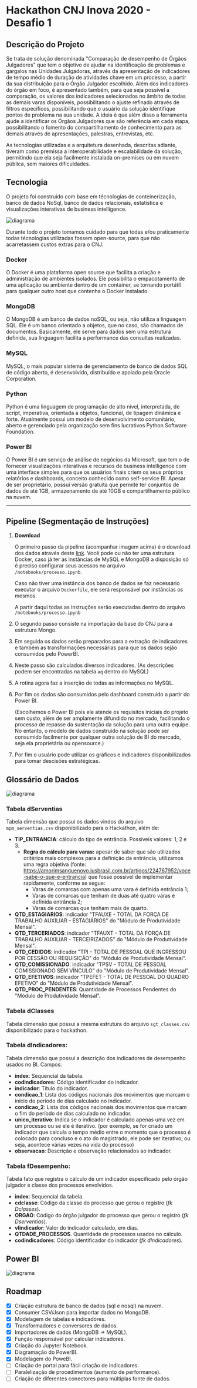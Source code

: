 # Hackathon CNJ Inova 2020 - Desafio 1

## Descrição do Projeto

Se trata de solução denominada "Comparação de desempenho de Órgãos Julgadores" que tem o objetivo de ajudar na identificação de problemas e gargalos nas Unidades Julgadoras, através da apresentação de indicadores de tempo médio de duração de atividades chave em um processo, a partir da sua distribuição para o Órgão Julgador escolhido. Além dos indicadores do órgão em foco, é apresentado também, para que seja possível a comparação, os valores dos indicadores selecionados no âmbito de todas as demais varas disponíveis, possibilitando o ajuste refinado através de filtros específicos, possibilitando que o usuário da solução identifique pontos de problema na sua unidade. A ideia é que além disso a ferramenta ajude a identificar os Órgãos Julgadores que são referência em cada etapa, possibilitando o fomento do compartilhamento de conhecimento para as demais através de apresentações, palestras, entrevistas, etc.

As tecnologias utilizadas e a arquitetura desenhada, descritas adiante, tiveram como premissa a interoperabilidade e escalabilidade da solução, permitindo que ela seja facilmente instalada on-premises ou em nuvem pública, sem maiores dificuldades.

## Tecnologia

O projeto foi construido com base em técnologias de conteinerização, banco de dados NoSql, banco de dados relacionais, estatística e visualizações interativas de business intelligence.

![diagrama](assets/img/diagram.jpeg)

Durante todo o projeto tomamos cuidado para que todas e/ou praticamente todas técnologias utilizadas fossem open-source, para que não acarretassem custos extras para o CNJ.

### Docker

O Docker é uma plataforma open source que facilita a criação e administração de ambientes isolados. Ele possibilita o empacotamento de uma aplicação ou ambiente dentro de um container, se tornando portátil para qualquer outro host que contenha o Docker instalado.

### MongoDB

O MongoDB é um banco de dados noSQL, ou seja, não utiliza a linguagem SQL. Ele é um banco orientado a objetos, que no caso, são chamados de documentos. Basicamente, ele serve para dados sem uma estrutura definida, sua linguagem facilita a performance das consultas realizadas.

### MySQL

MySQL, o mais popular sistema de gerenciamento de banco de dados SQL de código aberto, é desenvolvido, distribuído e apoiado pela Oracle Corporation.

### Python

Python é uma linguagem de programação de alto nível, interpretada, de script, imperativa, orientada a objetos, funcional, de tipagem dinâmica e forte. Atualmente possui um modelo de desenvolvimento comunitário, aberto e gerenciado pela organização sem fins lucrativos Python Software Foundation.

### Power BI

O Power BI é um serviço de análise de negócios da Microsoft, que tem o de fornecer visualizações interativas e recursos de business intelligence com uma interface simples para que os usuários finais criem os seus próprios relatórios e dashboards, conceito conhecido como self-service BI. Apesar de ser proprietário, possui versão gratuita que permite ter conjuntos de dados de até 1GB, armazenamento de até 10GB e compartilhamento público na nuvem.

------------

## Pipeline (Segmentação de Instruções)

1. **Download**

    O primeiro passo da pipeline (acompanhar imagem acima) é o download dos dados através deste [link](). Você pode ou não ter uma estrutura Docker,  caso já ter as instâncias de MySQL e MongoDB a disposição só é preciso configurar seus acessos no arquivo `/notebooks/processo.ipynb`.
    
    Caso não tiver uma instância dos banco de dados se faz necessário executar o arquivo `Dockerfile`, ele será responsável por instâncias os mesmos.

    A partir daqui todas as instruções serão executadas dentro do arquivo `/notebooks/processo.ipynb`

2. O segundo passo consiste na importação da base do CNJ para a estrutura Mongo.

3. Em seguida os dados serão preparados para a extração de indicadores e também as transformações necessárias para que os dados sejão consumidos pelo PowerBI.

4. Neste passo são calculados diversos indicadores. (As descrições podem ser encontradas na tabela `aq` dentro do MySQL)

5. A rotina agora faz a inserção de todas as informações no MySQL.

6. Por fim os dados são consumidos pelo dashboard construido a partir do Power BI.
    
    (Escolhemos o Power BI pois ele atende os requisitos iniciais do projeto sem custo, além de ser amplamente difundido no mercado, facilitando o processo de repasse da sustentação da solução para uma outra equipe. No entanto, o modelo de dados construído na solução pode ser consumido facilmente por qualquer outra solução de BI do mercado, seja ela proprietária ou opensource.)

7. Por fim o usuário pode utilizar os gráficos e indicadores disponibilizados para tomar descisões estratégicas.

## Glossário de Dados

![diagrama](assets/img/uml.jpeg)

### Tabela dServentias

Tabela dimensão que possui os dados vindos do arquivo `mpm_serventias.csv` disponibilizado para o Hackathon, além de:

- **TIP_ENTRANCIA**: cálculo do tipo de entrância. Possíveis valores: 1, 2 e 3.
    - **Regra do cálculo para varas:** apesar de saber que são utilizados critérios mais complexos para a definição da entrância, utilizamos uma regra objetiva (fonte: https://amorimsanguenovo.jusbrasil.com.br/artigos/224767952/voce-sabe-o-que-e-entrancia) que fosse possível de implementar rapidamente, conforme se segue: 
        - Varas de comarcas com apenas uma vara é definida entrância 1; 
        - Varas de comarcas que tenham de duas até quatro varas é definida entrância 2;
        - Varas de comarcas que tenham mais de quarto.
- **QTD_ESTAGIARIOS**: indicador "TFAUXE - TOTAL DA FORÇA DE TRABALHO AUXILIAR - ESTAGIÁRIOS" do "Módulo de Produtividade Mensal".
- **QTD_TERCERIADOS**: indicador "TFAUXT - TOTAL DA FORÇA DE TRABALHO AUXILIAR - TERCEIRIZADOS" do "Módulo de Produtividade Mensal".
- **QTD_CEDIDOS**: indicador "TPI - TOTAL DE PESSOAL QUE INGRESSOU POR CESSÃO OU REQUISIÇÃO" do "Módulo de Produtividade Mensal".
- **QTD_COMISSIONADO**: indicador "TPSV - TOTAL DE PESSOAL COMISSIONADO SEM VÍNCULO" do "Módulo de Produtividade Mensal".
- **QTD_EFETIVOS**: indicador "TPEFET - TOTAL DE PESSOAL DO QUADRO EFETIVO" do "Módulo de Produtividade Mensal".
- **QTD_PROC_PENDENTES**: Quantidade de Processos Pendentes do "Módulo de Produtividade Mensal".

### Tabela dClasses

Tabela dimensão que possui a mesma estrutura do arquivo `sgt_classes.csv` disponibilizado para o hackathon.

### Tabela dIndicadores:

Tabela dimensão que possui a descrição dos indicadores de desempenho usados no BI. Campos:

- **index**: Sequencial da tabela.
- **codindicadores**: Código identificador do indicador.
- **indicador**: Título do indicador.
- **condicao_1**: Lista dos códigos nacionais dos movimentos que marcam o início do período de dias calculado no indicador.
- **condicao_2**: Lista dos códigos nacionais dos movimentos que marcam o fim do período de dias calculado no indicador.
- **unico_iterativo**: Indica se o indicador é calculado apenas uma vez em um processo ou se ele é iterativo. (por exemplo, se for criado um indicador que calcula o tempo médio entre o momento que o processo é colocado para concluso e o ato do magistrado, ele pode ser iterativo, ou seja, acontece várias vezes na vida do processo)
- **observacao**: Descrição e observação relacionados ao indicador.

### Tabela fDesempenho:

Tabela fato que registra o cálculo de um indicador especificado pelo órgão julgador e classe dos processos envolvidos.

- **index**: Sequencial da tabela.
- **cdclasse**: Código da classe do processo que gerou o registro (*fk Dclasses*).
- **ORGAO**: Código do órgão julgador do processo que gerou o registro (*fk Dserventias*).
- **vlindicador**: Valor do indicador calculado, em dias.
- **QTDADE_PROCESSOS**. Quantidade de processos usados no cálculo.
- **codindicadores**: Código identificador do indicador (*fk dIndicadores*).

## Power BI

![diagrama](assets/img/powerbi.jpeg)


## Roadmap

- [x] Criação estrutura de banco de dados (sql e nosql) na nuvem.
- [x] Consumer CSV/Json para importar dados no MongoDB.
- [x] Modelagem de tabelas e indicadores.
- [x] Transformadores e conversores de dados.
- [x] Importadores de dados (MongoDB -> MySQL).
- [x] Função responsável por calcular indicadores.
- [x] Criação do Jupyter Notebook.
- [x] Diagramação do PowerBI.
- [x] Modelagem do PoweBI.
- [ ] Criação de portal para fácil criação de indicadores.
- [ ] Paralelização de procedimentos (aumento de performance).
- [ ] Criação de diferentes conectores para múltiplas fonte de dados.
